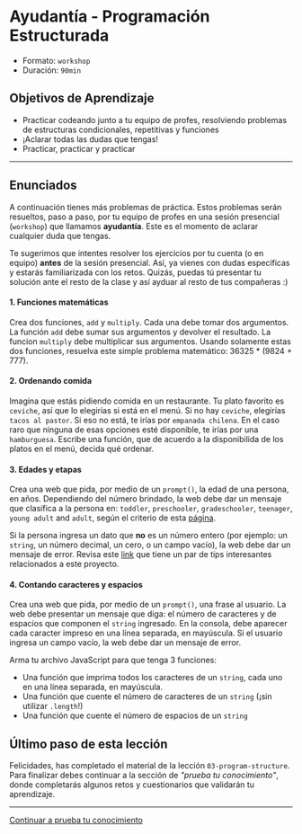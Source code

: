 # Ayudantía - Programación Estructurada
- Formato: `workshop`
- Duración: `90min`

## Objetivos de Aprendizaje

- Practicar codeando junto a tu equipo de profes, resolviendo problemas de estructuras condicionales, repetitivas y funciones
- ¡Aclarar todas las dudas que tengas!
- Practicar, practicar y practicar

***

## Enunciados

A continuación tienes más problemas de práctica. Estos problemas serán resueltos, paso a paso, por tu equipo de profes en una sesión presencial (`workshop`) que llamamos **ayudantía**. Este es el momento de aclarar cualquier duda que tengas.

Te sugerimos que intentes resolver los ejercicios por tu cuenta (o en equipo) **antes** de la sesión presencial. Así, ya vienes con dudas específicas y estarás familiarizada con los retos. Quizás, puedas tú presentar tu solución ante el resto de la clase y así ayduar al resto de tus compañeras :)

#### 1. Funciones matemáticas

Crea dos funciones, `add` y `multiply`. Cada una debe tomar dos argumentos. La función `add` debe sumar sus argumentos y devolver el resultado. La funcion `multiply` debe multiplicar sus argumentos. Usando solamente estas dos funciones, resuelva este simple problema matemático: 36325 * (9824 + 777).

#### 2. Ordenando comida

Imagina que estás pidiendo comida en un restaurante. Tu plato favorito es `ceviche`, así que lo elegirías si está en el menú. Si no hay `ceviche`, elegirías `tacos al pastor`. Si eso no está, te irías por `empanada chilena`. En el caso raro que ninguna de esas opciones esté disponible, te irías por una `hamburguesa`. Escribe una función, que de acuerdo a la disponibilida de los platos en el menú, decida qué ordenar.

#### 3. Edades y etapas

Crea una web que pida, por medio de un `prompt()`, la edad de una persona, en años. Dependiendo del número brindado, la web debe dar un mensaje que clasifica a la persona en: `toddler`, `preschooler`, `gradeschooler`, `teenager`, `young adult` and `adult`, según el criterio de esta [página](https://www.healthychildren.org/English/ages-stages/Pages/default.aspx).

Si la persona ingresa un dato que **no** es un número entero (por ejemplo: un `string`, un número decimal, un cero, o un campo vacío), la web debe dar un mensaje de error. Revisa este [link](https://stackoverflow.com/questions/3885817/how-do-i-check-that-a-number-is-float-or-integer) que tiene un par de tips interesantes relacionados a este proyecto.

#### 4. Contando caracteres y espacios

Crea una web que pida, por medio de un `prompt()`, una frase al usuario. La web debe presentar un mensaje que diga: el número de caracteres y de espacios que componen el `string` ingresado. En la consola, debe aparecer cada caracter impreso en una línea separada, en mayúscula. Si el usuario ingresa un campo vacío, la web debe dar un mensaje de error.

Arma tu archivo JavaScript para que tenga 3 funciones:

  - Una función que imprima todos los caracteres de un `string`, cada uno en una línea separada, en mayúscula.
  - Una función que cuente el número de caracteres de un `string` (¡sin utilizar `.length`!)
  - Una función que cuente el número de espacios de un `string`

## Último paso de esta lección

Felicidades, has completado el material de la lección `03-program-structure`. Para finalizar debes continuar a la sección de _"prueba tu conocimiento"_, donde completarás algunos retos y cuestionarios que validarán tu aprendizaje.

***

[Continuar a prueba tu conocimiento](06-prueba-tu-conocimiento-program-structure.md)
